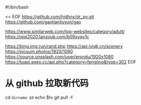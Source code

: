 #!/bin/bash

<< EOF
https://github.com/hjdhnx/dr_py.git
https://github.com/gaotianliuyun/gao

https://www.similarweb.com/top-websites/category/adult/
https://qiqi2020.lanzoub.com/b09svqv1c

https://bing.img.run/rand.php
https://api.lyiqk.cn/scenery
https://picsum.photos/1920/1080
https://source.unsplash.com/user/erondu/1920x1080
https://tuapi.eees.cc/api.php?category=fengjing&type=302
EOF

# 从 github 拉取新代码

cd `dirname $0`
echo $tv
git pull -f
